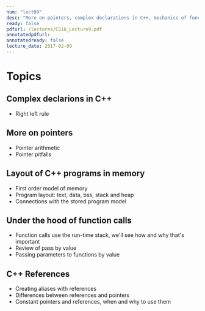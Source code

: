```yaml
---
num: "lect09"
desc: "More on pointers, complex declarations in C++, mechanics of function calls (stack), passing parameters to functions by value, address and reference"
ready: false
pdfurl: /lectures/CS16_Lecture9.pdf
annotatedpdfurl: 
annotatedready: false
lecture_date: 2017-02-09 
---
```


# Topics

## Complex declarions in C++
* Right left rule

## More on pointers
* Pointer arithmetic
* Pointer pitfalls

## Layout of C++ programs in memory
* First order model of memory
* Program layout: text, data, bss, stack and heap
* Connections with the stored program model

## Under the hood of function calls
* Function calls use the run-time stack, we'll see how and why that's important
* Review of pass by value
* Passing parameters to functions by value 


## C++ References
* Creating aliases with references
* Differences between references and pointers
* Constant pointers and references, when and why to use them
